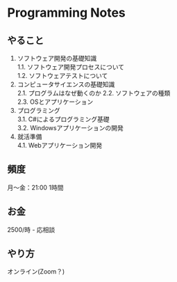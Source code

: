 # Programming Notes

## やること  

1. ソフトウェア開発の基礎知識  
1.1. ソフトウェア開発プロセスについて  
1.2. ソフトウェアテストについて  
2. コンピュータサイエンスの基礎知識  
2.1. プログラムはなぜ動くのか
2.2. ソフトウェアの種類  
2.3. OSとアプリケーション
3. プログラミング  
3.1. C#によるプログラミング基礎  
3.2. Windowsアプリケーションの開発
4. 就活準備  
4.1. Webアプリケーション開発  

## 頻度  

月～金：21:00
1時間

## お金

2500/時 - 応相談

## やり方

オンライン(Zoom？)  
